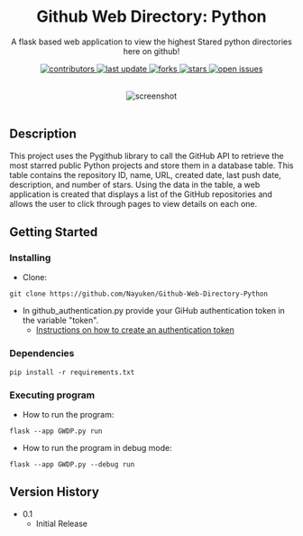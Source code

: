
<div align="center">
  <h1>Github Web Directory: Python</h1>
  <p>
    A flask based web application to view the highest Stared python directories here on github!
  </p>
  
  
<!-- Badges -->
<p>
  <a href="https://github.com/Nayuken/Github-Web-Directory-Python/graphs/contributors">
    <img src="https://img.shields.io/github/contributors/Nayuken/Github-Web-Directory-Python" alt="contributors" />
  </a>
  <a href="">
    <img src="https://img.shields.io/github/last-commit/Nayuken/Github-Web-Directory-Python" alt="last update" />
  </a>
  <a href="https://github.com/Nayuken/Github-Web-Directory-Python/network/members">
    <img src="https://img.shields.io/github/forks/Nayuken/Github-Web-Directory-Python" alt="forks" />
  </a>
  <a href="https://github.com/Nayuken/Github-Web-Directory-Python/stargazers">
    <img src="https://img.shields.io/github/stars/Nayuken/Github-Web-Directory-Python" alt="stars" />
  </a>
  <a href="https://github.com/Nayuken/Github-Web-Directory-Python/issues/">
    <img src="https://img.shields.io/github/issues/Nayuken/Github-Web-Directory-Python" alt="open issues" />
  </a>
</p>
<br>
  <div align="center"> 
  <img src=https://i.imgur.com/1xCeDqk.gif alt="screenshot" />
  </div>
  </div>
<br />

## Description

This project uses the Pygithub library to call the GitHub API to retrieve the most starred public Python projects and store them in a database table. This table contains the repository ID, name, URL, created date, last push date, description, and number of stars. Using the data in the table, a web application is created that displays a list of the GitHub repositories and allows the user to click through pages to view details on each one. 
## Getting Started

### Installing
* Clone: 
```
git clone https://github.com/Nayuken/Github-Web-Directory-Python
```


* In github_authentication.py provide your GiHub authentication token in the variable "token".
  * [Instructions on how to create an authentication token](https://docs.github.com/en/authentication/keeping-your-account-and-data-secure/creating-a-personal-access-token)

### Dependencies

```
pip install -r requirements.txt
```

### Executing program

* How to run the program:
```
flask --app GWDP.py run
```

* How to run the program in debug mode:
```
flask --app GWDP.py --debug run
```
## Version History
* 0.1
    * Initial Release






